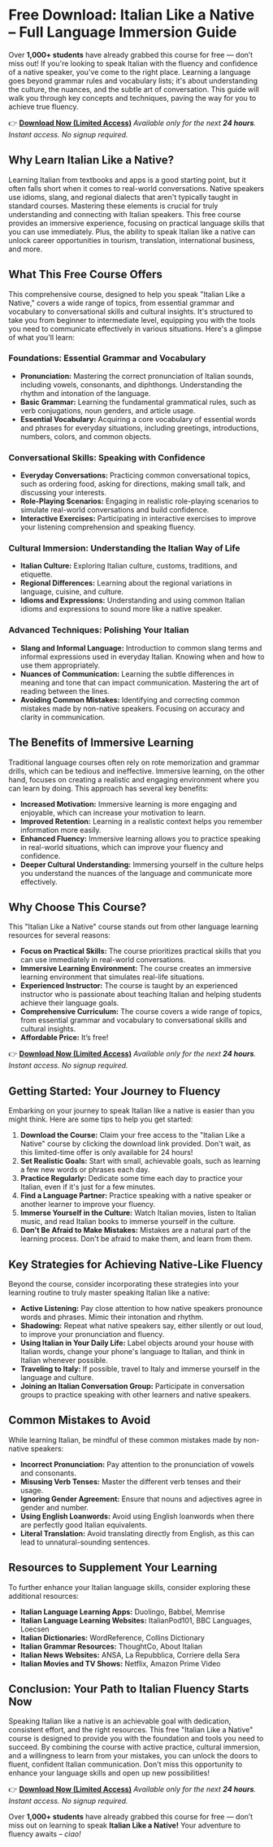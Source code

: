 # Free Download: Italian Like a Native – Full Language Immersion Guide

Over **1,000+ students** have already grabbed this course for free — don’t miss out! If you're looking to speak Italian with the fluency and confidence of a native speaker, you've come to the right place. Learning a language goes beyond grammar rules and vocabulary lists; it's about understanding the culture, the nuances, and the subtle art of conversation. This guide will walk you through key concepts and techniques, paving the way for you to achieve true fluency.

👉 [**Download Now (Limited Access)**](https://udemywork.com/italian-like)
_Available only for the next **24 hours**. Instant access. No signup required._

## Why Learn Italian Like a Native?

Learning Italian from textbooks and apps is a good starting point, but it often falls short when it comes to real-world conversations. Native speakers use idioms, slang, and regional dialects that aren't typically taught in standard courses. Mastering these elements is crucial for truly understanding and connecting with Italian speakers. This free course provides an immersive experience, focusing on practical language skills that you can use immediately. Plus, the ability to speak Italian like a native can unlock career opportunities in tourism, translation, international business, and more.

## What This Free Course Offers

This comprehensive course, designed to help you speak "Italian Like a Native," covers a wide range of topics, from essential grammar and vocabulary to conversational skills and cultural insights. It's structured to take you from beginner to intermediate level, equipping you with the tools you need to communicate effectively in various situations. Here's a glimpse of what you'll learn:

### Foundations: Essential Grammar and Vocabulary

*   **Pronunciation:** Mastering the correct pronunciation of Italian sounds, including vowels, consonants, and diphthongs. Understanding the rhythm and intonation of the language.
*   **Basic Grammar:** Learning the fundamental grammatical rules, such as verb conjugations, noun genders, and article usage.
*   **Essential Vocabulary:** Acquiring a core vocabulary of essential words and phrases for everyday situations, including greetings, introductions, numbers, colors, and common objects.

### Conversational Skills: Speaking with Confidence

*   **Everyday Conversations:** Practicing common conversational topics, such as ordering food, asking for directions, making small talk, and discussing your interests.
*   **Role-Playing Scenarios:** Engaging in realistic role-playing scenarios to simulate real-world conversations and build confidence.
*   **Interactive Exercises:** Participating in interactive exercises to improve your listening comprehension and speaking fluency.

### Cultural Immersion: Understanding the Italian Way of Life

*   **Italian Culture:** Exploring Italian culture, customs, traditions, and etiquette.
*   **Regional Differences:** Learning about the regional variations in language, cuisine, and culture.
*   **Idioms and Expressions:** Understanding and using common Italian idioms and expressions to sound more like a native speaker.

### Advanced Techniques: Polishing Your Italian

*   **Slang and Informal Language:** Introduction to common slang terms and informal expressions used in everyday Italian. Knowing when and how to use them appropriately.
*   **Nuances of Communication:** Learning the subtle differences in meaning and tone that can impact communication. Mastering the art of reading between the lines.
*   **Avoiding Common Mistakes:** Identifying and correcting common mistakes made by non-native speakers. Focusing on accuracy and clarity in communication.

## The Benefits of Immersive Learning

Traditional language courses often rely on rote memorization and grammar drills, which can be tedious and ineffective. Immersive learning, on the other hand, focuses on creating a realistic and engaging environment where you can learn by doing. This approach has several key benefits:

*   **Increased Motivation:** Immersive learning is more engaging and enjoyable, which can increase your motivation to learn.
*   **Improved Retention:** Learning in a realistic context helps you remember information more easily.
*   **Enhanced Fluency:** Immersive learning allows you to practice speaking in real-world situations, which can improve your fluency and confidence.
*   **Deeper Cultural Understanding:** Immersing yourself in the culture helps you understand the nuances of the language and communicate more effectively.

## Why Choose This Course?

This "Italian Like a Native" course stands out from other language learning resources for several reasons:

*   **Focus on Practical Skills:** The course prioritizes practical skills that you can use immediately in real-world conversations.
*   **Immersive Learning Environment:** The course creates an immersive learning environment that simulates real-life situations.
*   **Experienced Instructor:** The course is taught by an experienced instructor who is passionate about teaching Italian and helping students achieve their language goals.
*   **Comprehensive Curriculum:** The course covers a wide range of topics, from essential grammar and vocabulary to conversational skills and cultural insights.
*   **Affordable Price:** It’s free!

👉 [**Download Now (Limited Access)**](https://udemywork.com/italian-like)
_Available only for the next **24 hours**. Instant access. No signup required._

## Getting Started: Your Journey to Fluency

Embarking on your journey to speak Italian like a native is easier than you might think. Here are some tips to help you get started:

1.  **Download the Course:** Claim your free access to the "Italian Like a Native" course by clicking the download link provided. Don't wait, as this limited-time offer is only available for 24 hours!
2.  **Set Realistic Goals:** Start with small, achievable goals, such as learning a few new words or phrases each day.
3.  **Practice Regularly:** Dedicate some time each day to practice your Italian, even if it's just for a few minutes.
4.  **Find a Language Partner:** Practice speaking with a native speaker or another learner to improve your fluency.
5.  **Immerse Yourself in the Culture:** Watch Italian movies, listen to Italian music, and read Italian books to immerse yourself in the culture.
6.  **Don't Be Afraid to Make Mistakes:** Mistakes are a natural part of the learning process. Don't be afraid to make them, and learn from them.

## Key Strategies for Achieving Native-Like Fluency

Beyond the course, consider incorporating these strategies into your learning routine to truly master speaking Italian like a native:

*   **Active Listening:** Pay close attention to how native speakers pronounce words and phrases. Mimic their intonation and rhythm.
*   **Shadowing:** Repeat what native speakers say, either silently or out loud, to improve your pronunciation and fluency.
*   **Using Italian in Your Daily Life:** Label objects around your house with Italian words, change your phone's language to Italian, and think in Italian whenever possible.
*   **Traveling to Italy:** If possible, travel to Italy and immerse yourself in the language and culture.
*   **Joining an Italian Conversation Group:** Participate in conversation groups to practice speaking with other learners and native speakers.

## Common Mistakes to Avoid

While learning Italian, be mindful of these common mistakes made by non-native speakers:

*   **Incorrect Pronunciation:** Pay attention to the pronunciation of vowels and consonants.
*   **Misusing Verb Tenses:** Master the different verb tenses and their usage.
*   **Ignoring Gender Agreement:** Ensure that nouns and adjectives agree in gender and number.
*   **Using English Loanwords:** Avoid using English loanwords when there are perfectly good Italian equivalents.
*   **Literal Translation:** Avoid translating directly from English, as this can lead to unnatural-sounding sentences.

## Resources to Supplement Your Learning

To further enhance your Italian language skills, consider exploring these additional resources:

*   **Italian Language Learning Apps:** Duolingo, Babbel, Memrise
*   **Italian Language Learning Websites:** ItalianPod101, BBC Languages, Loecsen
*   **Italian Dictionaries:** WordReference, Collins Dictionary
*   **Italian Grammar Resources:** ThoughtCo, About Italian
*   **Italian News Websites:** ANSA, La Repubblica, Corriere della Sera
*   **Italian Movies and TV Shows:** Netflix, Amazon Prime Video

## Conclusion: Your Path to Italian Fluency Starts Now

Speaking Italian like a native is an achievable goal with dedication, consistent effort, and the right resources. This free "Italian Like a Native" course is designed to provide you with the foundation and tools you need to succeed. By combining the course with active practice, cultural immersion, and a willingness to learn from your mistakes, you can unlock the doors to fluent, confident Italian communication. Don't miss this opportunity to enhance your language skills and open up new possibilities!

👉 [**Download Now (Limited Access)**](https://udemywork.com/italian-like)
_Available only for the next **24 hours**. Instant access. No signup required._

Over **1,000+ students** have already grabbed this course for free — don’t miss out on learning to speak **Italian Like a Native!** Your adventure to fluency awaits – *ciao!*
